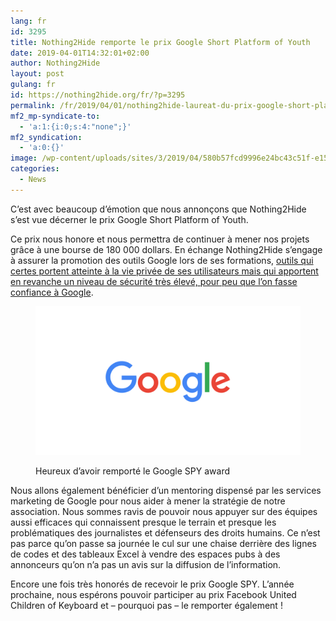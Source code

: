 ```yaml
---
lang: fr 
id: 3295
title: Nothing2Hide remporte le prix Google Short Platform of Youth
date: 2019-04-01T14:32:01+02:00
author: Nothing2Hide
layout: post
gulang: fr 
id: https://nothing2hide.org/fr/?p=3295
permalink: /fr/2019/04/01/nothing2hide-laureat-du-prix-google-short-platform-youth/
mf2_mp-syndicate-to:
  - 'a:1:{i:0;s:4:"none";}'
mf2_syndication:
  - 'a:0:{}'
image: /wp-content/uploads/sites/3/2019/04/580b57fcd9996e24bc43c51f-e1560988225134.png
categories:
  - News
---
```

C&rsquo;est avec beaucoup d&rsquo;émotion que nous annonçons que Nothing2Hide s&rsquo;est vue décerner le prix Google Short Platform of Youth.

<!--more-->

Ce prix nous honore et nous permettra de continuer à mener nos projets grâce à une bourse de 180 000 dollars. En échange Nothing2Hide s&rsquo;engage à assurer la promotion des outils Google lors de ses formations, [outils qui certes portent atteinte à la vie privée de ses utilisateurs mais qui apportent en revanche un niveau de sécurité très élevé, pour peu que l&rsquo;on fasse confiance à Google](https://nothing2hide.org/fr/2019/01/16/il-ny-a-aucun-probleme-ni-avec-facebook-ni-avec-google/). <figure class="wp-block-image">

<img src="/assets/img/sites/3/2019/01/google_logo_animatedl.gif" alt="" class="wp-image-2636" /> <figcaption>Heureux d&rsquo;avoir remporté le Google SPY award</figcaption></figure> 

Nous allons également bénéficier d&rsquo;un mentoring dispensé par les services marketing de Google pour nous aider à mener la stratégie de notre association. Nous sommes ravis de pouvoir nous appuyer sur des équipes aussi efficaces qui connaissent presque le terrain et presque les problématiques des journalistes et défenseurs des droits humains. Ce n&rsquo;est pas parce qu&rsquo;on passe sa journée le cul sur une chaise derrière des lignes de codes et des tableaux Excel à vendre des espaces pubs à des annonceurs qu&rsquo;on n&rsquo;a pas un avis sur la diffusion de l&rsquo;information.

Encore une fois très honorés de recevoir le prix Google SPY. L&rsquo;année prochaine, nous espérons pouvoir participer au prix Facebook United Children of Keyboard et &#8211; pourquoi pas &#8211; le remporter également !